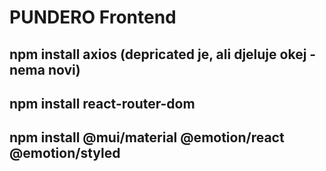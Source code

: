 # PUNDERO Frontend

## npm install axios (depricated je, ali djeluje okej - nema novi)
## npm install react-router-dom
## npm install @mui/material @emotion/react @emotion/styled

